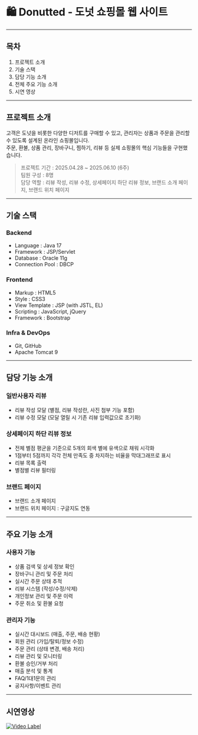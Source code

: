 # 🛍️ Donutted - 도넛 쇼핑몰 웹 사이트

---

## 목차  
1. 프로젝트 소개  
2. 기술 스택  
3. 담당 기능 소개  
4. 전체 주요 기능 소개  
5. 시연 영상

---

## 프로젝트 소개
고객은 도넛을 비롯한 다양한 디저트를 구매할 수 있고, 관리자는 상품과 주문을 관리할 수 있도록 설계된 온라인 쇼핑몰입니다.  
주문, 환불, 상품 관리, 장바구니, 찜하기, 리뷰 등 실제 쇼핑몰의 핵심 기능들을 구현했습니다.

> 프로젝트 기간 : 2025.04.28 ~ 2025.06.10 (6주)  
> 팀원 구성 : 8명   
> 담당 역할 : 리뷰 작성, 리뷰 수정, 상세페이지 하단 리뷰 정보, 브랜드 소개 페이지, 브랜드 위치 페이지

---

## 기술 스택

### Backend
- Language : Java 17
- Framework : JSP/Servlet
- Database : Oracle 11g
- Connection Pool : DBCP

### Frontend
- Markup : HTML5
- Style : CSS3
- View Template : JSP (with JSTL, EL)
- Scripting : JavaScript, jQuery
- Framework : Bootstrap

### Infra & DevOps
- Git, GitHub
- Apache Tomcat 9

---

## 담당 기능 소개

### 일반사용자 리뷰
- 리뷰 작성 모달 (별점, 리뷰 작성란, 사진 첨부 기능 포함)
- 리뷰 수정 모달 (모달 열릴 시 기존 리뷰 입력값으로 초기화)

### 상세페이지 하단 리뷰 정보
- 전체 별점 평균을 기준으로 5개의 회색 별에 유색으로 채워 시각화
- 1점부터 5점까지 각각 전체 만족도 중 차지하는 비율을 막대그래프로 표시
- 리뷰 목록 출력
- 별점별 리뷰 필터링

### 브랜드 페이지
- 브랜드 소개 페이지
- 브랜드 위치 페이지 : 구글지도 연동

---

## 주요 기능 소개

### 사용자 기능
- 상품 검색 및 상세 정보 확인
- 장바구니 관리 및 주문 처리
- 실시간 주문 상태 추적
- 리뷰 시스템 (작성/수정/삭제)
- 개인정보 관리 및 주문 이력
- 주문 취소 및 환불 요청

### 관리자 기능
- 실시간 대시보드 (매출, 주문, 배송 현황)
- 회원 관리 (가입/탈퇴/정보 수정)
- 주문 관리 (상태 변경, 배송 처리)
- 리뷰 관리 및 모니터링
- 환불 승인/거부 처리
- 매출 분석 및 통계
- FAQ/1대1문의 관리
- 공지사항/이벤트 관리

---

## 시연영상
[![Video Label](http://img.youtube.com/vi/thmKeS74tDw/0.jpg)](https://youtu.be/thmKeS74tDw)

